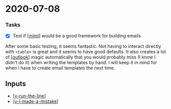 # 2020-07-08

### Tasks

- [x] Test if [[mjml]] would be a good framework for building emails

After some basic testing, it seems fantastic. Not having to interact directly with `<table>` is great and it seems to have good defaults. It also creates a lot of [[outlook]] magic automatically that you would probably miss (I know I didn't do it) when writing the templates by hand. I will keep it in mind for when I have to create email templates the next time.

## Inputs

- [[v-run-the-line]]
- [[v-i-made-a-mistake]]

[//begin]: # "Autogenerated link references for markdown compatibility"
[mjml]: mjml "MJML"
[v-run-the-line]: v-run-the-line "V: Run the Line"
[v-i-made-a-mistake]: v-i-made-a-mistake "V: I made a mistake."
[outlook]: outlook "Outlook"
[//end]: # "Autogenerated link references"
